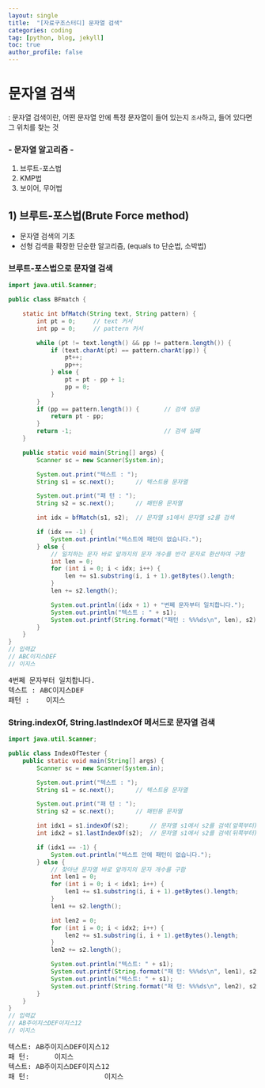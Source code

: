 ```yaml
---
layout: single
title:  "[자료구조스터디] 문자열 검색"
categories: coding
tag: [python, blog, jekyll]
toc: true
author_profile: false
---
```


<head>
  <style>
    table.dataframe {
      white-space: normal;
      width: 100%;
      height: 240px;
      display: block;
      overflow: auto;
      font-family: Arial, sans-serif;
      font-size: 0.9rem;
      line-height: 20px;
      text-align: center;
      border: 0px !important;
    }

    table.dataframe th {
      text-align: center;
      font-weight: bold;
      padding: 8px;
    }

    table.dataframe td {
      text-align: center;
      padding: 8px;
    }

    table.dataframe tr:hover {
      background: #b8d1f3; 
    }

    .output_prompt {
      overflow: auto;
      font-size: 0.9rem;
      line-height: 1.45;
      border-radius: 0.3rem;
      -webkit-overflow-scrolling: touch;
      padding: 0.8rem;
      margin-top: 0;
      margin-bottom: 15px;
      font: 1rem Consolas, "Liberation Mono", Menlo, Courier, monospace;
      color: $code-text-color;
      border: solid 1px $border-color;
      border-radius: 0.3rem;
      word-break: normal;
      white-space: pre;
    }

  .dataframe tbody tr th:only-of-type {
      vertical-align: middle;
  }

  .dataframe tbody tr th {
      vertical-align: top;
  }

  .dataframe thead th {
      text-align: center !important;
      padding: 8px;
  }

  .page__content p {
      margin: 0 0 0px !important;
  }

  .page__content p > strong {
    font-size: 0.8rem !important;
  }

  </style>
</head>

# 문자열 검색
: 문자열 검색이란, 어떤 문자열 안에 특정 문자열이 들어 있는지 `조사`하고, 들어 있다면 그 위치를 찾는 것
### - 문자열 알고리즘 -
1. 브루트-포스법
2. KMP법
3. 보이어, 무어법

## 1) 브루트-포스법(Brute Force method)
- 문자열 검색의 기초
- 선형 검색을 확장한 단순한 알고리즘, (equals to 단순법, 소박법)

### 브루트-포스법으로 문자열 검색
```java
import java.util.Scanner;

public class BFmatch {

    static int bfMatch(String text, String pattern) {
        int pt = 0;     // text 커서
        int pp = 0;     // pattern 커서

        while (pt != text.length() && pp != pattern.length()) {
            if (text.charAt(pt) == pattern.charAt(pp)) {
                pt++;
                pp++;
            } else {
                pt = pt - pp + 1;
                pp = 0;
            }
        }
        if (pp == pattern.length()) {       // 검색 성공
            return pt - pp;
        }
        return -1;                          // 검색 실패
    }

    public static void main(String[] args) {
        Scanner sc = new Scanner(System.in);

        System.out.print("텍스트 : ");
        String s1 = sc.next();      // 텍스트용 문자열

        System.out.print("패 턴 : ");
        String s2 = sc.next();      // 패턴용 문자열

        int idx = bfMatch(s1, s2);  // 문자열 s1에서 문자열 s2를 검색

        if (idx == -1) {
            System.out.println("텍스트에 패턴이 없습니다.");
        } else {
            // 일치하는 문자 바로 앞까지의 문자 개수를 반각 문자로 환산하여 구함
            int len = 0;
            for (int i = 0; i < idx; i++) {
                len += s1.substring(i, i + 1).getBytes().length;
            }
            len += s2.length();

            System.out.println((idx + 1) + "번쩨 문자부터 일치합니다.");
            System.out.println("텍스트 : " + s1);
            System.out.printf(String.format("패턴 : %%%ds\n", len), s2);
        }
    }
}
// 입력값
// ABC이지스DEF
// 이지스
```
<pre>
4번쩨 문자부터 일치합니다.
텍스트 : ABC이지스DEF
패턴 :    이지스
</pre>

### String.indexOf, String.lastIndexOf 메서드로 문자열 검색
```java
import java.util.Scanner;

public class IndexOfTester {
    public static void main(String[] args) {
        Scanner sc = new Scanner(System.in);

        System.out.print("텍스트 : ");
        String s1 = sc.next();      // 텍스트용 문자열

        System.out.print("패 턴 : ");
        String s2 = sc.next();      // 패턴용 문자열

        int idx1 = s1.indexOf(s2);      // 문자열 s1에서 s2를 검색(앞쪽부터)
        int idx2 = s1.lastIndexOf(s2);  // 문자열 s1에서 s2를 검색(뒤쪽부터)

        if (idx1 == -1) {
            System.out.println("텍스트 안에 패턴이 없습니다.");
        } else {
            // 찾아낸 문자열 바로 앞까지의 문자 개수를 구함
            int len1 = 0;
            for (int i = 0; i < idx1; i++) {
                len1 += s1.substring(i, i + 1).getBytes().length;
            }
            len1 += s2.length();

            int len2 = 0;
            for (int i = 0; i < idx2; i++) {
                len2 += s1.substring(i, i + 1).getBytes().length;
            }
            len2 += s2.length();

            System.out.println("텍스트: " + s1);
            System.out.printf(String.format("패 턴: %%%ds\n", len1), s2);
            System.out.println("텍스트: " + s1);
            System.out.printf(String.format("패 턴: %%%ds\n", len2), s2);
        }
    }
}
// 입력값
// AB주이지스DEF이지스12
// 이지스
```
<pre>
텍스트: AB주이지스DEF이지스12
패 턴:      이지스
텍스트: AB주이지스DEF이지스12
패 턴:                  이지스
</pre>
